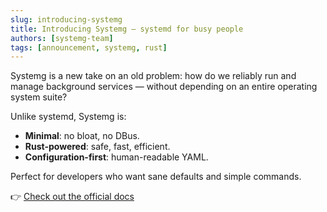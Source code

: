```yaml
---
slug: introducing-systemg
title: Introducing Systemg — systemd for busy people
authors: [systemg-team]
tags: [announcement, systemg, rust]
---
```


Systemg is a new take on an old problem: how do we reliably run and manage background services — without depending on an entire operating system suite?

Unlike systemd, Systemg is:

- **Minimal**: no bloat, no DBus.
- **Rust-powered**: safe, fast, efficient.
- **Configuration-first**: human-readable YAML.

Perfect for developers who want sane defaults and simple commands.

👉 [Check out the official docs](../docs/intro)
